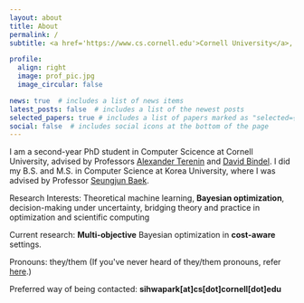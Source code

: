 ```yaml
---
layout: about
title: About
permalink: /
subtitle: <a href='https://www.cs.cornell.edu'>Cornell University</a>, Ithaca, NY

profile:
  align: right
  image: prof_pic.jpg
  image_circular: false

news: true  # includes a list of news items
latest_posts: false  # includes a list of the newest posts
selected_papers: true # includes a list of papers marked as "selected={true}"
social: false  # includes social icons at the bottom of the page
---
```


I am a second-year PhD student in Computer Scicence at Cornell University, advised by Professors [Alexander Terenin](https://avt.im) and [David Bindel](https://www.cs.cornell.edu/~bindel/). I did my B.S. and M.S. in Computer Science at Korea University, where I was advised by Professor [Seungjun Baek](https://singkru.github.io/).

Research Interests: Theoretical machine learning, __Bayesian optimization__, decision-making under uncertainty, bridging theory and practice in optimization and scientific computing

Current research: __Multi-objective__ Bayesian optimization in __cost-aware__ settings.

Pronouns: they/them (If you've never heard of they/them pronouns, refer [here](https://www.stonewall.org.uk/resources/workplace-trans-inclusion-hub/a-beginners-guide-to-pronouns-and-using-pronouns-in-the-workplace#:~:text=Some%20trans%20and%20gender%20non,generally%20perceived%20as%20gendered%20terms.).)

Preferred way of being contacted: __sihwapark[at]cs[dot]cornell[dot]edu__
